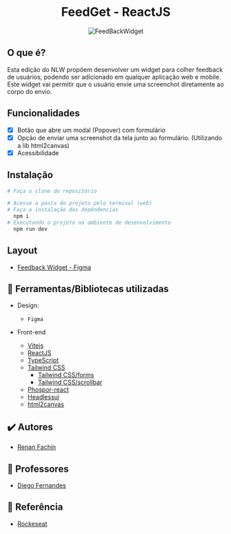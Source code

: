 <h1 align="center">
  FeedGet - ReactJS
</h1>

<p align="center">
  <img alt="FeedBackWidget" src="https://i.imgur.com/PrwcsNB.png">
</p>

## O que é?
Esta edição do NLW propõem desenvolver um widget para colher feedback de usuários, podendo ser adicionado em qualquer aplicação web e mobile.<br>
Este widget vai permitir que o usuário envie uma screenchot diretamente ao corpo do envio.

## Funcionalidades
- [x] Botão que abre um modal (Popover) com formulário
- [x] Opção de enviar uma screenshot da tela junto ao formulário. (Utilizando a lib html2canvas)
- [x] Acessibilidade

## Instalação
```bash
# Faça o clone do repositório
```

```bash
# Acesse a pasta do projeto pelo terminal (web)
# Faça a instalação das depêndencias
  npm i
# Executando o projeto no ambiente de desenvolvimento
  npm run dev
```

## Layout
- [Feedback Widget - Figma](https://www.figma.com/community/file/1102912516166573468)

## 📘 Ferramentas/Bibliotecas utilizadas
- Design:
  - `Figma`

- Front-end
  - [Vitejs](https://vitejs.dev/)
  - [ReactJS](https://reactjs.org/)
  - [TypeScript](https://www.typescriptlang.org/)
  - [Tailwind CSS](https://tailwindcss.com/)
    - [Tailwind CSS/forms](https://github.com/tailwindlabs/tailwindcss-form)
    - [Tailwind CSS/scrollbar](https://www.npmjs.com/package/tailwind-scrollbar)
  - [Phospor-react](https://www.npmjs.com/package/phosphor-react)
  - [Headlessui](https://headlessui.com/)
  - [html2canvas](https://www.npmjs.com/package/html2canvas)


## ✔️ Autores

- [Renan Fachin](https://github.com/RenanFachin/)

## 📄 Professores

- [Diego Fernandes](https://github.com/diego3g)

## 📄 Referência

- [Rockeseat](https://www.rocketseat.com.br/)